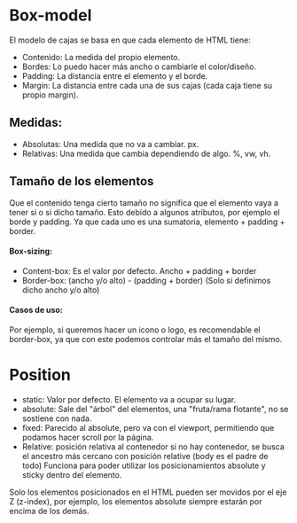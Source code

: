 # Box-model

El modelo de cajas se basa en que cada elemento de HTML tiene:

-   Contenido: La medida del propio elemento.
-   Bordes: Lo puedo hacer más ancho o cambiarle el color/diseño.
-   Padding: La distancia entre el elemento y el borde.
-   Margin: La distancia entre cada una de sus cajas (cada caja tiene su propio margin).

## Medidas:

-   Absolutas: Una medida que no va a cambiar. px.
-   Relativas: Una medida que cambia dependiendo de algo. %, vw, vh.

## Tamaño de los elementos

Que el contenido tenga cierto tamaño no significa que el elemento vaya a tener si o si dicho tamaño.
Esto debido a algunos atributos, por ejemplo el borde y padding.
Ya que cada uno es una sumatoria, elemento + padding + border.

#### Box-sizing:

-   Content-box: Es el valor por defecto. Ancho + padding + border
-   Border-box: (ancho y/o alto) - (padding + border) (Solo si definimos dicho ancho y/o alto)

#### Casos de uso:

Por ejemplo, si queremos hacer un icono o logo, es recomendable el border-box, ya que con este podemos controlar más el tamaño del mismo.

# Position

-   static: Valor por defecto. El elemento va a ocupar su lugar.
-   absolute: Sale del "árbol" del elementos, una "fruta/rama flotante", no se sostiene con nada.
-   fixed: Parecido al absolute, pero va con el viewport, permitiendo que podamos hacer scroll por la página.
-   Relative: posición relativa al contenedor si no hay contenedor, se busca el ancestro más cercano con posición relative (body es el padre de todo)
    Funciona para poder utilizar los posicionamientos absolute y sticky dentro del elemento.

Solo los elementos posicionados en el HTML pueden ser movidos por el eje Z (z-index), por ejemplo, los elementos absolute siempre estarán por encima de los demás.
